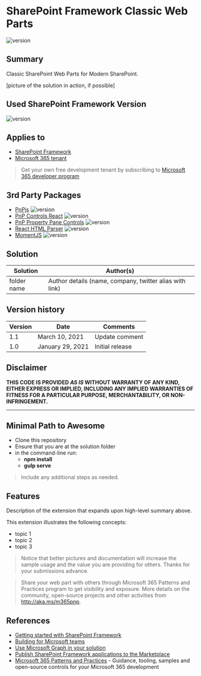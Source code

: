 # SharePoint Framework Classic Web Parts
![version](https://img.shields.io/badge/version-1.0-blue.svg)

## Summary

Classic SharePoint Web Parts for Modern SharePoint.

[picture of the solution in action, if possible]

## Used SharePoint Framework Version

![version](https://img.shields.io/badge/version-1.11-green.svg)

## Applies to

- [SharePoint Framework](https://aka.ms/spfx)
- [Microsoft 365 tenant](https://docs.microsoft.com/en-us/sharepoint/dev/spfx/set-up-your-developer-tenant)

> Get your own free development tenant by subscribing to [Microsoft 365 developer program](http://aka.ms/o365devprogram)

## 3rd Party Packages
* [PnPjs](https://pnp.github.io/pnpjs/) ![version](https://img.shields.io/badge/version-2.0.11-black.svg)
* [PnP Controls React](https://pnp.github.io/sp-dev-fx-controls-react/) ![version](https://img.shields.io/badge/version-2.0.1-black.svg)
* [PnP Property Pane Controls](https://pnp.github.io/sp-dev-fx-property-controls/) ![version](https://img.shields.io/badge/version-2.0.1-black.svg)
* [React HTML Parser](https://www.npmjs.com/package/react-html-parser) ![version](https://img.shields.io/badge/version-2.0.2-black.svg)
* [MomentJS](https://momentjs.com/) ![version](https://img.shields.io/badge/version-2.29.1-black.svg)

## Solution

Solution|Author(s)
--------|---------
folder name | Author details (name, company, twitter alias with link)

## Version history

Version|Date|Comments
-------|----|--------
1.1|March 10, 2021|Update comment
1.0|January 29, 2021|Initial release

## Disclaimer

**THIS CODE IS PROVIDED *AS IS* WITHOUT WARRANTY OF ANY KIND, EITHER EXPRESS OR IMPLIED, INCLUDING ANY IMPLIED WARRANTIES OF FITNESS FOR A PARTICULAR PURPOSE, MERCHANTABILITY, OR NON-INFRINGEMENT.**

---

## Minimal Path to Awesome

- Clone this repository
- Ensure that you are at the solution folder
- in the command-line run:
  - **npm install**
  - **gulp serve**

> Include any additional steps as needed.

## Features

Description of the extension that expands upon high-level summary above.

This extension illustrates the following concepts:

- topic 1
- topic 2
- topic 3

> Notice that better pictures and documentation will increase the sample usage and the value you are providing for others. Thanks for your submissions advance.

> Share your web part with others through Microsoft 365 Patterns and Practices program to get visibility and exposure. More details on the community, open-source projects and other activities from http://aka.ms/m365pnp.

## References

- [Getting started with SharePoint Framework](https://docs.microsoft.com/en-us/sharepoint/dev/spfx/set-up-your-developer-tenant)
- [Building for Microsoft teams](https://docs.microsoft.com/en-us/sharepoint/dev/spfx/build-for-teams-overview)
- [Use Microsoft Graph in your solution](https://docs.microsoft.com/en-us/sharepoint/dev/spfx/web-parts/get-started/using-microsoft-graph-apis)
- [Publish SharePoint Framework applications to the Marketplace](https://docs.microsoft.com/en-us/sharepoint/dev/spfx/publish-to-marketplace-overview)
- [Microsoft 365 Patterns and Practices](https://aka.ms/m365pnp) - Guidance, tooling, samples and open-source controls for your Microsoft 365 development

